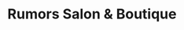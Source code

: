 ---
title: "Rumors Salon & Boutique"
url: /georgetown/rumors-salon-and-boutique/
shop: hairdresser
---